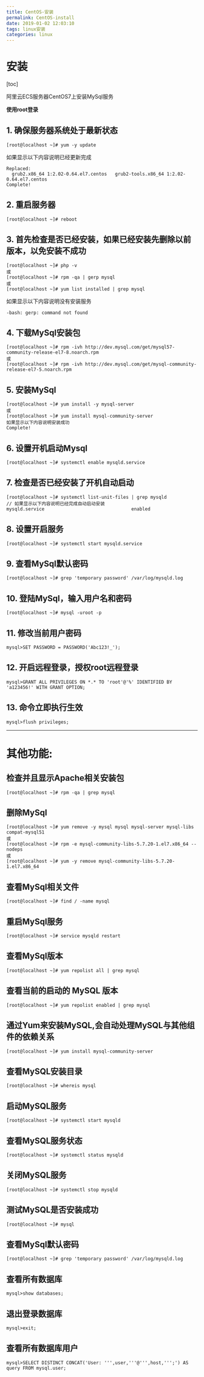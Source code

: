 ```yaml
---
title: CentOS-安装
permalink: CentOS-install
date: 2019-01-02 12:03:10
tags: linux安装
categories: linux
---
```

# 安装

[toc]

阿里云ECS服务器CentOS7上安装MySql服务

**使用root登录**
<!--more-->
## 1. 确保服务器系统处于最新状态

```
[root@localhost ~]# yum -y update
```

如果显示以下内容说明已经更新完成

```
Replaced:
  grub2.x86_64 1:2.02-0.64.el7.centos   grub2-tools.x86_64 1:2.02-0.64.el7.centos
Complete!
```


## 2. 重启服务器

```
[root@localhost ~]# reboot
```


## 3. 首先检查是否已经安装，如果已经安装先删除以前版本，以免安装不成功

```
[root@localhost ~]# php -v
或
[root@localhost ~]# rpm -qa | gerp mysql
或
[root@localhost ~]# yum list installed | grep mysql
```


如果显示以下内容说明没有安装服务

```
-bash: gerp: command not found
```


## 4. 下载MySql安装包

```
[root@localhost ~]# rpm -ivh http://dev.mysql.com/get/mysql57-community-release-el7-8.noarch.rpm
或
[root@localhost ~]# rpm -ivh http://dev.mysql.com/get/mysql-community-release-el7-5.noarch.rpm
```


## 5. 安装MySql

```
[root@localhost ~]# yum install -y mysql-server
或
[root@localhost ~]# yum install mysql-community-server
如果显示以下内容说明安装成功
Complete!
```


## 6. 设置开机启动Mysql

```
[root@localhost ~]# systemctl enable mysqld.service
```

## 7. 检查是否已经安装了开机自动启动

```
[root@localhost ~]# systemctl list-unit-files | grep mysqld
// 如果显示以下内容说明已经完成自动启动安装
mysqld.service                                enabled
```

## 8. 设置开启服务

```
[root@localhost ~]# systemctl start mysqld.service
```


## 9. 查看MySql默认密码

```
[root@localhost ~]# grep 'temporary password' /var/log/mysqld.log
```

## 10. 登陆MySql，输入用户名和密码

```
[root@localhost ~]# mysql -uroot -p
```

## 11. 修改当前用户密码

```
mysql>SET PASSWORD = PASSWORD('Abc123!_');
```

## 12. 开启远程登录，授权root远程登录

```
mysql>GRANT ALL PRIVILEGES ON *.* TO 'root'@'%' IDENTIFIED BY 'a123456!' WITH GRANT OPTION;
```

## 13. 命令立即执行生效

```
mysql>flush privileges;
```

---------------------------------------------------------------------

# 其他功能:

## 检查并且显示Apache相关安装包

```
[root@localhost ~]# rpm -qa | grep mysql
```

## 删除MySql

```
[root@localhost ~]# yum remove -y mysql mysql mysql-server mysql-libs compat-mysql51
或
[root@localhost ~]# rpm -e mysql-community-libs-5.7.20-1.el7.x86_64 --nodeps
或
[root@localhost ~]# yum -y remove mysql-community-libs-5.7.20-1.el7.x86_64
```


## 查看MySql相关文件

```
[root@localhost ~]# find / -name mysql
```


## 重启MySql服务

```
[root@localhost ~]# service mysqld restart
```

## 查看MySql版本

```
[root@localhost ~]# yum repolist all | grep mysql
```

## 查看当前的启动的 MySQL 版本

```
[root@localhost ~]# yum repolist enabled | grep mysql
```


## 通过Yum来安装MySQL,会自动处理MySQL与其他组件的依赖关系

```
[root@localhost ~]# yum install mysql-community-server
```

## 查看MySQL安装目录

```
[root@localhost ~]# whereis mysql
```

## 启动MySQL服务

```
[root@localhost ~]# systemctl start mysqld
```

## 查看MySQL服务状态

```
[root@localhost ~]# systemctl status mysqld
```

## 关闭MySQL服务

```
[root@localhost ~]# systemctl stop mysqld
```


## 测试MySQL是否安装成功

```
[root@localhost ~]# mysql
```

## 查看MySql默认密码

```
[root@localhost ~]# grep 'temporary password' /var/log/mysqld.log
```

## 查看所有数据库

```
mysql>show databases;
```

## 退出登录数据库

```
mysql>exit;
```


## 查看所有数据库用户

```
mysql>SELECT DISTINCT CONCAT('User: ''',user,'''@''',host,''';') AS query FROM mysql.user;
```